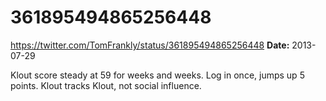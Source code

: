 # 361895494865256448
https://twitter.com/TomFrankly/status/361895494865256448
**Date:** 2013-07-29

Klout score steady at 59 for weeks and weeks. Log in once, jumps up 5 points. Klout tracks Klout, not social influence.
